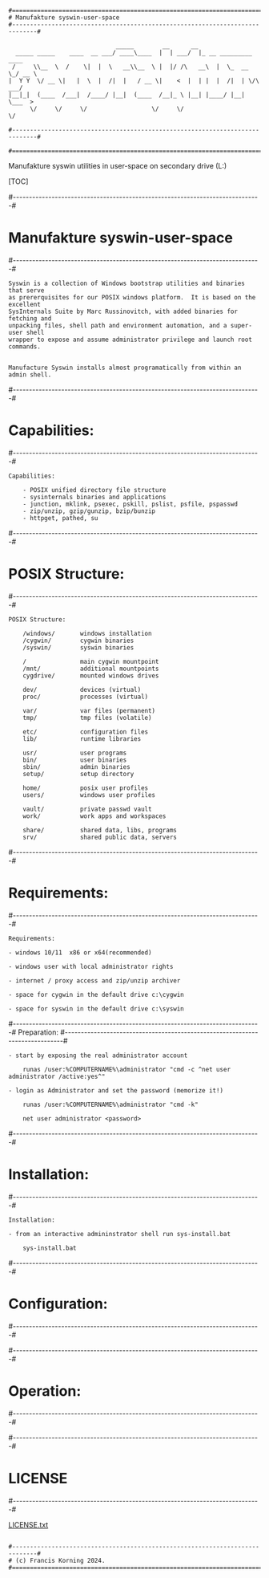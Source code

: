 ```

#=============================================================================#
# Manufakture syswin-user-space
#-----------------------------------------------------------------------------#

                              _____        __      __                        
  _____ _____    ____  __ ___/ ____\____  |  | ___/  |_ __ _________   ____  
 /     \\__  \  /    \|  |  \   __\\__  \ |  |/ /\   __\  |  \_  __ \_/ __ \ 
|  Y Y  \/ __ \|   |  \  |  /|  |   / __ \|    <  |  | |  |  /|  | \/\  ___/ 
|__|_|  (____  /___|  /____/ |__|  (____  /__|_ \ |__| |____/ |__|    \___  >
      \/     \/     \/                  \/     \/                         \/

#-----------------------------------------------------------------------------#

#=============================================================================#

```	
	

Manufakture syswin utilities in user-space on secondary drive (L:)


[TOC]


#-----------------------------------------------------------------------------#
# Manufakture syswin-user-space
#-----------------------------------------------------------------------------#

	Syswin is a collection of Windows bootstrap utilities and binaries that serve
	as prererquisites for our POSIX windows platform.  It is based on the excellent
	SysInternals Suite by Marc Russinovitch, with added binaries for fetching and
	unpacking files, shell path and environment automation, and a super-user shell
	wrapper to expose and assume administrator privilege and launch root commands.
	

	Manufacture Syswin installs almost programatically from within an admin shell.


#-----------------------------------------------------------------------------#
# Capabilities:
#-----------------------------------------------------------------------------#


	Capabilities:
		
		- POSIX unified directory file structure
		- sysinternals binaries and applications
		- junction, mklink, psexec, pskill, pslist, psfile, pspasswd
		- zip/unzip, gzip/gunzip, bzip/bunzip
		- httpget, pathed, su


#-----------------------------------------------------------------------------#
# POSIX Structure:
#-----------------------------------------------------------------------------#

	POSIX Structure:

		/windows/		windows installation
		/cygwin/		cygwin binaries
		/syswin/		syswin binaries

		/				main cygwin mountpoint 
		/mnt/			additional mountpoints
		cygdrive/		mounted windows drives

		dev/			devices (virtual)
		proc/			processes (virtual)

		var/			var files (permanent)
		tmp/			tmp files (volatile)
		
		etc/			configuration files
		lib/			runtime libraries

		usr/			user programs
		bin/			user binaries
		sbin/			admin binaries	
		setup/			setup directory
		
		home/			posix user profiles
		users/			windows user profiles
		
		vault/			private passwd vault
		work/			work apps and workspaces
		
		share/			shared data, libs, programs 
		srv/			shared public data, servers
	

#-----------------------------------------------------------------------------#
# Requirements:
#-----------------------------------------------------------------------------#

	Requirements:

    - windows 10/11  x86 or x64(recommended) 
    
    - windows user with local administrator rights
    
    - internet / proxy access and zip/unzip archiver 
    
    - space for cygwin in the default drive c:\cygwin
    
    - space for syswin in the default drive c:\syswin
    
    
#-----------------------------------------------------------------------------#
Preparation:
#-----------------------------------------------------------------------------#

    - start by exposing the real administrator account

        runas /user:%COMPUTERNAME%\administrator "cmd -c ^net user administrator /active:yes^"

    - login as Administrator and set the password (memorize it!)
    
        runas /user:%COMPUTERNAME%\administrator "cmd -k"
        
        net user administrator <password>
        
   

#-----------------------------------------------------------------------------#
# Installation:
#-----------------------------------------------------------------------------#

	Installation:
        
    - from an interactive admininstrator shell run sys-install.bat

		sys-install.bat

	


#-----------------------------------------------------------------------------#
# Configuration:
#-----------------------------------------------------------------------------#



#-----------------------------------------------------------------------------#
# Operation:
#-----------------------------------------------------------------------------#



#-----------------------------------------------------------------------------#
# LICENSE
#-----------------------------------------------------------------------------#


  [LICENSE.txt](LICENSE.txt)

```   

#-----------------------------------------------------------------------------#
# (c) Francis Korning 2024.
#=============================================================================#

```
